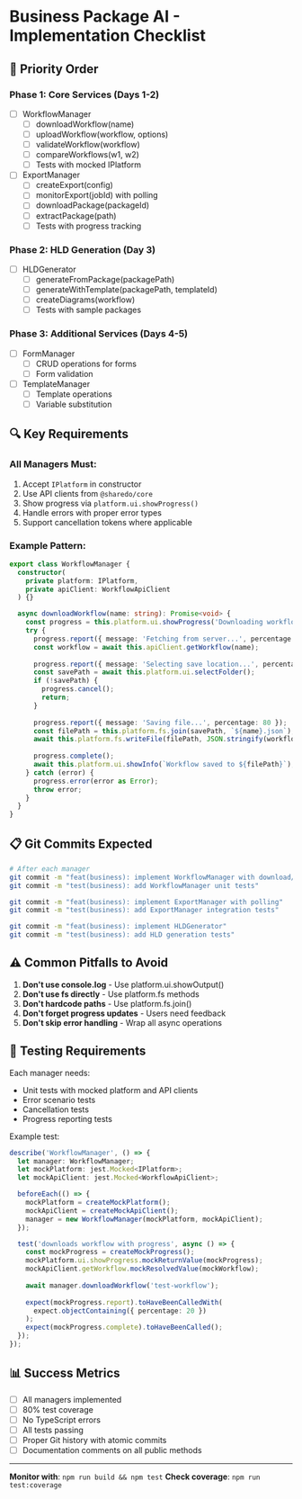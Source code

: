 # Business Package AI - Implementation Checklist

## 🎯 Priority Order

### Phase 1: Core Services (Days 1-2)
- [ ] WorkflowManager
  - [ ] downloadWorkflow(name) 
  - [ ] uploadWorkflow(workflow, options)
  - [ ] validateWorkflow(workflow)
  - [ ] compareWorkflows(w1, w2)
  - [ ] Tests with mocked IPlatform

- [ ] ExportManager  
  - [ ] createExport(config)
  - [ ] monitorExport(jobId) with polling
  - [ ] downloadPackage(packageId)
  - [ ] extractPackage(path)
  - [ ] Tests with progress tracking

### Phase 2: HLD Generation (Day 3)
- [ ] HLDGenerator
  - [ ] generateFromPackage(packagePath)
  - [ ] generateWithTemplate(packagePath, templateId)
  - [ ] createDiagrams(workflow)
  - [ ] Tests with sample packages

### Phase 3: Additional Services (Days 4-5)
- [ ] FormManager
  - [ ] CRUD operations for forms
  - [ ] Form validation

- [ ] TemplateManager
  - [ ] Template operations
  - [ ] Variable substitution

## 🔍 Key Requirements

### All Managers Must:
1. Accept `IPlatform` in constructor
2. Use API clients from `@sharedo/core`
3. Show progress via `platform.ui.showProgress()`
4. Handle errors with proper error types
5. Support cancellation tokens where applicable

### Example Pattern:
```typescript
export class WorkflowManager {
  constructor(
    private platform: IPlatform,
    private apiClient: WorkflowApiClient
  ) {}

  async downloadWorkflow(name: string): Promise<void> {
    const progress = this.platform.ui.showProgress('Downloading workflow...');
    try {
      progress.report({ message: 'Fetching from server...', percentage: 20 });
      const workflow = await this.apiClient.getWorkflow(name);
      
      progress.report({ message: 'Selecting save location...', percentage: 60 });
      const savePath = await this.platform.ui.selectFolder();
      if (!savePath) {
        progress.cancel();
        return;
      }
      
      progress.report({ message: 'Saving file...', percentage: 80 });
      const filePath = this.platform.fs.join(savePath, `${name}.json`);
      await this.platform.fs.writeFile(filePath, JSON.stringify(workflow, null, 2));
      
      progress.complete();
      await this.platform.ui.showInfo(`Workflow saved to ${filePath}`);
    } catch (error) {
      progress.error(error as Error);
      throw error;
    }
  }
}
```

## 📋 Git Commits Expected

```bash
# After each manager
git commit -m "feat(business): implement WorkflowManager with download/upload"
git commit -m "test(business): add WorkflowManager unit tests"

git commit -m "feat(business): implement ExportManager with polling"  
git commit -m "test(business): add ExportManager integration tests"

git commit -m "feat(business): implement HLDGenerator"
git commit -m "test(business): add HLD generation tests"
```

## ⚠️ Common Pitfalls to Avoid

1. **Don't use console.log** - Use platform.ui.showOutput()
2. **Don't use fs directly** - Use platform.fs methods
3. **Don't hardcode paths** - Use platform.fs.join()
4. **Don't forget progress updates** - Users need feedback
5. **Don't skip error handling** - Wrap all async operations

## 🧪 Testing Requirements

Each manager needs:
- Unit tests with mocked platform and API clients
- Error scenario tests
- Cancellation tests
- Progress reporting tests

Example test:
```typescript
describe('WorkflowManager', () => {
  let manager: WorkflowManager;
  let mockPlatform: jest.Mocked<IPlatform>;
  let mockApiClient: jest.Mocked<WorkflowApiClient>;

  beforeEach(() => {
    mockPlatform = createMockPlatform();
    mockApiClient = createMockApiClient();
    manager = new WorkflowManager(mockPlatform, mockApiClient);
  });

  test('downloads workflow with progress', async () => {
    const mockProgress = createMockProgress();
    mockPlatform.ui.showProgress.mockReturnValue(mockProgress);
    mockApiClient.getWorkflow.mockResolvedValue(mockWorkflow);
    
    await manager.downloadWorkflow('test-workflow');
    
    expect(mockProgress.report).toHaveBeenCalledWith(
      expect.objectContaining({ percentage: 20 })
    );
    expect(mockProgress.complete).toHaveBeenCalled();
  });
});
```

## 📊 Success Metrics

- [ ] All managers implemented
- [ ] 80% test coverage
- [ ] No TypeScript errors
- [ ] All tests passing
- [ ] Proper Git history with atomic commits
- [ ] Documentation comments on all public methods

---

**Monitor with**: `npm run build && npm test`
**Check coverage**: `npm run test:coverage`